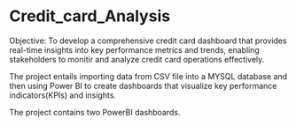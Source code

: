 # Credit_card_Analysis
 Objective:
   To develop a comprehensive credit card dashboard that provides real-time insights into key performance metrics and trends, enabling stakeholders to monitir and analyze credit card operations effectively.


  The project entails importing data from CSV file into a MYSQL database and then using Power BI to create dashboards that visualize key performance indicators(KPIs) and insights.

  The project contains two PowerBI dashboards.
